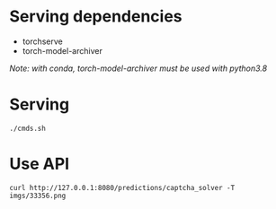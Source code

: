 # Serving dependencies
* torchserve
* torch-model-archiver

*Note: with conda, torch-model-archiver must be used with python3.8*

# Serving
```
./cmds.sh
```

# Use API
```
curl http://127.0.0.1:8080/predictions/captcha_solver -T imgs/33356.png
```